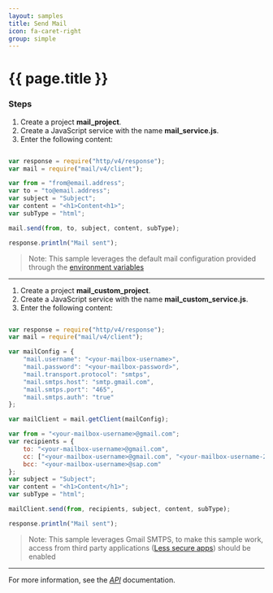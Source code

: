 ```yaml
---
layout: samples
title: Send Mail
icon: fa-caret-right
group: simple
---
```


{{ page.title }}
===

### Steps

1. Create a project **mail_project**.
2. Create a JavaScript service with the name **mail_service.js**.
3. Enter the following content:

```javascript

var response = require("http/v4/response");
var mail = require("mail/v4/client");

var from = "from@email.address";
var to = "to@email.address";
var subject = "Subject";
var content = "<h1>Content<h1>";
var subType = "html";

mail.send(from, to, subject, content, subType);

response.println("Mail sent");

```
> Note: This sample leverages the default mail configuration provided through the [environment variables](help/setup_environment_variables.html)

---

1. Create a project **mail_custom_project**.
2. Create a JavaScript service with the name **mail_custom_service.js**.
3. Enter the following content:

```javascript

var response = require("http/v4/response");
var mail = require("mail/v4/client");

var mailConfig = {
	"mail.username": "<your-mailbox-username>",
	"mail.password": "<your-mailbox-password>",
	"mail.transport.protocol": "smtps",
	"mail.smtps.host": "smtp.gmail.com",
	"mail.smtps.port": "465",
	"mail.smtps.auth": "true"
};

var mailClient = mail.getClient(mailConfig);

var from = "<your-mailbox-username>@gmail.com";
var recipients = {
	to: "<your-mailbox-username>@gmail.com",
	cc: ["<your-mailbox-username>@gmail.com", "<your-mailbox-username-2>@sap.com"],
	bcc: "<your-mailbox-username>@sap.com"
};
var subject = "Subject";
var content = "<h1>Content</h1>";
var subType = "html";

mailClient.send(from, recipients, subject, content, subType);

response.println("Mail sent");

```
> Note: This sample leverages Gmail SMTPS, to make this sample work, access from third party applications ([Less secure apps](https://support.google.com/accounts/answer/6010255?hl=en)) should be enabled  

---

For more information, see the *[API](../api/)* documentation.
